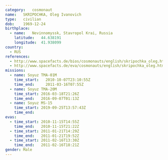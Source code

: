 ```yaml
---
category:	cosmonaut
name:	SKRIPOCHKA, Oleg Ivanovich 
type:	civilian
dob:	1969-12-24
birthplace:
  - name:	Nevinnomyssk, Stavropol Krai, Russia
    latitude:	44.638191
    longitude:	41.938099
country:
  - RUS
references:
  - http://www.spacefacts.de/bios/cosmonauts/english/skripochka_oleg.htm
  - http://www.spacefacts.de/eva/cosmonauts/english/skripochka_oleg.htm
missions:
  - name: Soyuz TMA-01M
    time_start:   2010-10-07T23:10:55Z
    time_end:     2011-03-16T07:55Z
  - name: Soyuz TMA-20M
    time_start: 2016-03-18T21:26Z
    time_end:   2016-09-07T01:13Z
  - name: Soyuz MS-15
    time_start: 2019-09-25T13:57:43Z
    time_end:
evas:
  - time_start: 2010-11-15T14:55Z
    time_end:   2010-11-15T21:22Z
  - time_start: 2011-01-21T14:29Z
    time_end:   2011-01-21T19:52Z
  - time_start: 2011-02-16T13:30Z
    time_end:   2011-02-16T18:21Z
gender:	Male
---
```


